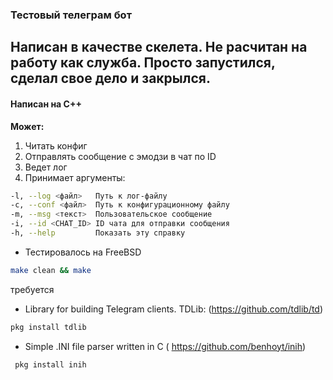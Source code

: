 ### Тестовый телеграм бот
Написан в качестве скелета. Не расчитан на работу как служба. Просто запустился, сделал свое дело и закрылся.
----------
#### Написан на C++
**Может:**
1. Читать конфиг
2. Отправлять сообщение с эмодзи в чат по ID
3. Ведет лог
4. Принимает аргументы:
```bash
-l, --log <файл>   Путь к лог-файлу
-c, --conf <файл>  Путь к конфигурационному файлу
-m, --msg <текст>  Пользовательское сообщение
-i, --id <CHAT_ID> ID чата для отправки сообщения
-h, --help         Показать эту справку
```
* Тестировалось на FreeBSD
```bash
make clean && make
```
требуется
* Library for building Telegram clients. TDLib: (https://github.com/tdlib/td)
 ```bash
pkg install tdlib
```
 * Simple .INI file parser written in C ( https://github.com/benhoyt/inih)
```bash
 pkg install inih
```
